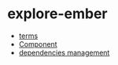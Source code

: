 # explore-ember

* [terms](/terms.md)
* [Component](/component.md)
* [dependencies management](dependencies.md)
